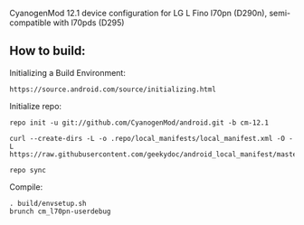 CyanogenMod 12.1 device configuration for LG L Fino l70pn (D290n), semi-compatible with l70pds (D295)


How to build:
-------------

Initializing a Build Environment:

    https://source.android.com/source/initializing.html

Initialize repo:

    repo init -u git://github.com/CyanogenMod/android.git -b cm-12.1

    curl --create-dirs -L -o .repo/local_manifests/local_manifest.xml -O -L https://raw.githubusercontent.com/geekydoc/android_local_manifest/master/local_manifest.xml
    
    repo sync

Compile:

    . build/envsetup.sh
    brunch cm_l70pn-userdebug
